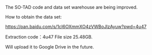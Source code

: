 The SO-TAD code and data set warehouse are being improved. 

How to obtain the data set:

https://pan.baidu.com/s/1cI6OXmmXO4zVWBoJlzAyuw?pwd=4u47 

Extraction code：4u47 File size 25.48GB. 

Will upload it to Google Drive in the future.
